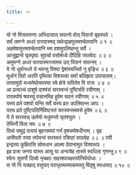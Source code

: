 ```yaml
---
title: १०

---
```

यो नो मित्रावरुणा अभिदासात् सपत्नो वोत् पिपानो बृहस्पते ।  
सर्वं तमग्ने अधरं पारयास्मद् यथेन्द्राहमुत्तमश्चेतयानि ॥ १ ॥  
अहमेषामुत्तमश्चेतयानि मम वशमुपतिष्ठन्तु सर्वे ।  
आजुह्वानो घृतपृष्ठः सुवर्चा वसोर्मध्ये दीदिहि जातवेदः ॥ २ ॥  
अमुमग्ने अधरं पारयास्मज्जामय उत् पिपानं सपत्नम् ।  
ये नो धूर्वानधरे ते भवन्तु विश्वा द्वेषांस्यभितो नु वृङ्धि ॥ ३ ॥  
मूर्धानं दिवो अरतिं पृथिव्या विशस्त्वा सर्वा बलिहृता उपासताम्।  
तासामुग्रो मध्यमेष्ठेयमस्या स्वे क्षेत्रे सवितेव वि राजः ॥ ४ ॥  
आ प्रत्यञ्चं दाशुषे दाश्वंसं सरस्वन्तं पुष्टिपतिं रयीणाम् ।  
रायस्पोषं श्रवस्युं वसानमिह हुवेम सदनं रयीणाम् ॥ ५ ॥  
यस्य व्रते पशवो यन्ति सर्वे यस्य व्रत उपतिष्ठन्त आपः ।  
यस्य व्रते पुष्टिपतिर्निविष्टस्तं सरस्वन्तमवसे हुवेम ॥ ६ ॥  
ये ते सरस्वन्न् ऊर्मयो मधुमन्तो घृतश्चुतः ।  
तेभिर्नो विता भवः ॥ ७ ॥  
दिव्यं समुद्रं पायसं बृहन्तमपां गर्भं वृषभमोषधीनाम् । वृह  
अभीपतो रय्या तर्पयन्तं सरस्वतं रयिष्ठां सादयेह ॥ ८ ॥ रयी  
इन्द्रस्य कुक्षिरसि सोमधान आत्मा देवानामुत विश्वरूपः ।  
इह प्रजा जनय यास्त आसु या अन्यत्रेह तास्ते स्वधिता गृणन्तु॥ ९ ॥  
श्येनः सुपर्णो दिव्यो नृचक्षाः सहस्रपाच्छतयोनिर्वयोधाः ।  
स नो नि यच्छाद् वसुयत् पराभृतमस्माकमस्तु पितृषु स्वधावत् ॥ १० ॥  